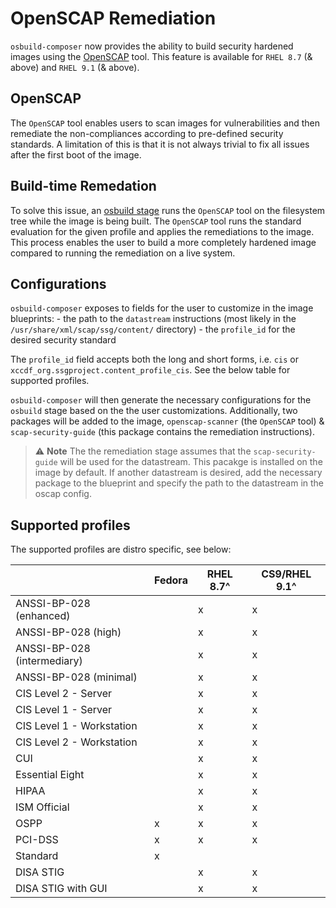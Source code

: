 # OpenSCAP Remediation

`osbuild-composer` now provides the ability to build security hardened images using the [OpenSCAP] tool. 
This feature is available for `RHEL 8.7` (& above) and `RHEL 9.1` (& above).

[OpenSCAP]: https://github.com/OpenSCAP/openscap/blob/maint-1.3/docs/manual/manual.adoc

## OpenSCAP

The `OpenSCAP` tool enables users to scan images for vulnerabilities and then remediate the non-compliances according to
pre-defined security standards. A limitation of this is that it is not always trivial to fix all issues after the first
boot of the image.

## Build-time Remedation

To solve this issue, an [osbuild stage] runs the `OpenSCAP` tool on the filesystem tree while the image is being built. The `OpenSCAP` tool runs 
the standard evaluation for the given profile and applies the remediations to the image. This process enables the user to build a more completely
hardened image compared to running the remediation on a live system.

[osbuild stage]: 'https://github.com/osbuild/osbuild/blob/main/stages/org.osbuild.oscap.remediation'

## Configurations

`osbuild-composer` exposes to fields for the user to customize in the image blueprints:
    - the path to the `datastream` instructions (most likely in the `/usr/share/xml/scap/ssg/content/` directory)
    - the `profile_id` for the desired security standard

The `profile_id` field accepts both the long and short forms, i.e. `cis` or `xccdf_org.ssgproject.content_profile_cis`.
See the below table for supported profiles.

`osbuild-composer` will then generate the necessary configurations for the `osbuild` stage based on the the
user customizations. Additionally, two packages will be added to the image, `openscap-scanner` (the `OpenSCAP` tool)
& `scap-security-guide` (this package contains the remediation instructions).

> :warning: **Note**
The the remediation stage assumes that the
`scap-security-guide` will be used for the datastream. This pacakge is installed on the image by default. If another datastream is desired, add the necessary package to the blueprint and specify the path to the datastream in the oscap config.

## Supported profiles

The supported profiles are distro specific, see below:

|                             | Fedora | RHEL 8.7^ | CS9/RHEL 9.1^ |
|-----------------------------|--------|-----------|---------------|
| ANSSI-BP-028 (enhanced)     |        |     x     |       x       |
| ANSSI-BP-028 (high)         |        |     x     |       x       |
| ANSSI-BP-028 (intermediary) |        |     x     |       x       |
| ANSSI-BP-028 (minimal)      |        |     x     |       x       |
| CIS Level 2 - Server        |        |     x     |       x       |
| CIS Level 1 - Server        |        |     x     |       x       |
| CIS Level 1 - Workstation   |        |     x     |       x       |
| CIS Level 2 - Workstation   |        |     x     |       x       |
| CUI                         |        |     x     |       x       |
| Essential Eight             |        |     x     |       x       |
| HIPAA                       |        |     x     |       x       |
| ISM Official                |        |     x     |       x       |
| OSPP                        |    x   |     x     |       x       |
| PCI-DSS                     |    x   |     x     |       x       |
| Standard                    |    x   |           |               |
| DISA STIG                   |        |     x     |       x       |
| DISA STIG with GUI          |        |     x     |       x       |
